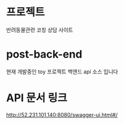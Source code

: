 # 프로젝트
반려동물관련 코칭 상담 사이트


# post-back-end

현재 개발중인 toy 프로젝트 백앤드 api 소스 입니다


# API 문서 링크 

http://52.231.101.140:8080/swagger-ui.html#/



